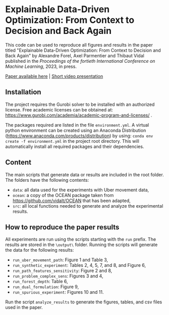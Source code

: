 # Explainable Data-Driven Optimization: From Context to Decision and Back Again
This code can be used to reproduce all figures and results in the paper titled "Explainable Data-Driven Optimization: From Context to Decision and Back Again" by Alexandre Forel, Axel Parmentier and Thibaut Vidal published in the *Proceedings of the fortieth International Conference on Machine Learning*, 2023, in press.

[Paper available here](https://arxiv.org/abs/2301.10074)   |   [Short video presentation](https://www.youtube.com/watch?v=Y29FjSClloc)


## Installation
The project requires the Gurobi solver to be installed with an authorized license. Free academic licenses can be obtained at: https://www.gurobi.com/academia/academic-program-and-licenses/ .

The packages required are listed in the file `environment.yml`. A virtual python environment can be created using an Anaconda Distribution (https://www.anaconda.com/products/distribution) by using:
`conda env create -f environment.yml`
in the project root directory. This will automatically install all required packages and their dependencies.

## Content
The main scripts that generate data or results are included in the root folder. The folders have the following contents:
* `data`: all data used for the experiments with Uber movement data,
* `ocean`: a copy of the OCEAN package taken from https://github.com/vidalt/OCEAN that has been adapted,
* `src`: all local functions needed to generate and analyze the experimental results.

## How to reproduce the paper results
All experiments are run using the scripts starting with the `run` prefix. The results are stored in the `\output\` folder.
Running the scripts will generate the data for the following results:
* `run_uber_movement_path`: Figure 1 and Table 3,
* `run_synthetic_experiment`: Tables 2, 4, 5, 7, and 8, and Figure 6,
* `run_path_features_sensitivity`: Figure 2 and 8,
* `run_problem_complex_sens`: Figures 3 and 4,
* `run_forest_depth`: Table 6,
* `run_dual_formulation`: Figure 9,
* `run_spurious_experiment`: Figures 10 and 11.

Run the script `analyze_results` to generate the figures, tables, and csv files used in the paper.
